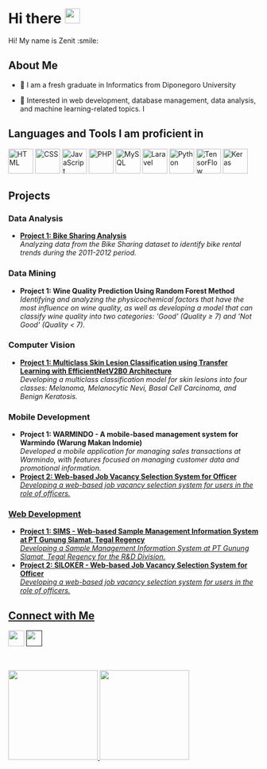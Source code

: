 <h1 class="default_cursor_cs"> Hi there <img src="https://raw.githubusercontent.com/MartinHeinz/MartinHeinz/master/wave.gif" width="30px"> </h1>
<p align="center">
</p>
<div size="20px"> Hi! My name is Zenit :smile: 
</div>
<h2> About Me</h2>
<ul>
<li>
<p>👯 I am a fresh graduate in Informatics from Diponegoro University  
</p>
</li>
<li>
<p>💬 Interested in web development, database management, data analysis, and machine learning-related topics.  
I</p>
</li>
</ul>
<h2>Languages and Tools I am proficient in </h2>
<p>
  <img src="https://cdn.jsdelivr.net/gh/devicons/devicon/icons/html5/html5-original.svg" alt="HTML" width="50" height="50"/>
  <img src="https://cdn.jsdelivr.net/gh/devicons/devicon/icons/css3/css3-original.svg" alt="CSS" width="50" height="50"/>
  <img src="https://cdn.jsdelivr.net/gh/devicons/devicon/icons/javascript/javascript-original.svg" alt="JavaScript" width="50" height="50"/>
  <img src="https://cdn.jsdelivr.net/gh/devicons/devicon/icons/php/php-original.svg" alt="PHP" width="50" height="50"/>
  <img src="https://cdn.jsdelivr.net/gh/devicons/devicon/icons/mysql/mysql-original.svg" alt="MySQL" width="50" height="50"/>
  <img src="https://cdn.jsdelivr.net/gh/simple-icons/simple-icons/icons/laravel.svg" alt="Laravel" width="50" height="50"/>
  <img src="https://cdn.jsdelivr.net/gh/devicons/devicon/icons/python/python-original.svg" alt="Python" width="50" height="50"/>
  <img src="https://cdn.jsdelivr.net/gh/devicons/devicon/icons/tensorflow/tensorflow-original.svg" alt="TensorFlow" width="50" height="50"/>
  <img src="https://cdn.jsdelivr.net/gh/devicons/devicon/icons/keras/keras-original.svg" alt="Keras" width="50" height="50"/>
</p>
<h2>Projects</h2>
<h3>Data Analysis</h3>
<ul>
  <li>
    <strong><a href="https://github.com/zntlnaa/Bike-Sharing-Project">Project 1: Bike Sharing Analysis</a></strong><br>
    <span><i>Analyzing data from the Bike Sharing dataset to identify bike rental trends during the 2011-2012 period.</i></span>
  </li>
</ul>
<h3>Data Mining</h3>
<ul>
  <li>
    <strong>Project 1: Wine Quality Prediction Using Random Forest Method</strong><br>
    <span><i>Identifying and analyzing the physicochemical factors that have the most influence on wine quality, as well as developing a model that can classify wine quality into two categories: 'Good' (Quality ≥ 7) and 'Not Good' (Quality < 7).</i></span>
  </li>
</ul>
<h3>Computer Vision</h3>
<ul>
  <li>
    <strong><a href="https://github.com/zntlnaa/Skin-Lesion-Classification-using-TL-EfficientnetV2B0-">Project 1: Multiclass Skin Lesion Classification using Transfer Learning with EfficientNetV2B0 Architecture</a></strong><br>
    <span><i>Developing a multiclass classification model for skin lesions into four classes: Melanoma, Melanocytic Nevi, Basal Cell Carcinoma, and Benign Keratosis.</i>     </span>
  </li>
</ul>
<h3>Mobile Development</h3>
<ul>
  <li>
    <strong>Project 1: WARMINDO - A mobile-based management system for Warmindo (Warung Makan Indomie)</strong><br>
    <span><i>Developed a mobile application for managing sales transactions at Warmindo, with features focused on managing customer data and promotional information.</i></span>
  </li>
  <li>
    <strong><a href="https://github.com/zntlnaa/SILOKER">Project 2: Web-based Job Vacancy Selection System for Officer</strong><br>
    <span><i>Developing a web-based job vacancy selection system for users in the role of officers.</i></span>
  </li>
</ul>
<h3>Web Development</h3>
<ul>
  <li>
    <strong>Project 1: SIMS - Web-based Sample Management Information System at PT Gunung Slamat, Tegal Regency</strong><br>
    <span><i>Developing a Sample Management Information System at PT Gunung Slamat, Tegal Regency for the R&D Division.</i></span>
  </li>
  <li>
    <strong><a href="https://github.com/zntlnaa/SILOKER">Project 2: SILOKER - Web-based Job Vacancy Selection System for Officer</strong><br>
    <span><i>Developing a web-based job vacancy selection system for users in the role of officers.</i></span>
  </li>
</ul>      
<h2> Connect with Me </h2>
<a href="https://www.linkedin.com/in/zenitlaena"> <img width="32px" align="center" src="https://raw.githubusercontent.com/rahulbanerjee26/githubAboutMeGenerator/main/icons/linked-in-alt.svg"></a> 
<a href=""> <img width="32px" align="center" src="https://raw.githubusercontent.com/rahulbanerjee26/githubAboutMeGenerator/main/icons/github.svg"></a>
<br>
<br>
  <br>
<p align="left">
<a href="https://github.com/zntlnaa">
  <img height="180em" src="https://github-readme-stats-eight-theta.vercel.app/api?username=penuliscode&show_icons=true&theme=algolia&include_all_commits=true&count_private=true"/>
  <img height="180em" src="https://github-readme-stats-eight-theta.vercel.app/api/top-langs/?username=penuliscode&layout=compact&theme=algolia"/>
</a>
</p>













